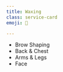 ```yaml
---
title: Waxing
class: service-card
emoji: 👙

---
```


* Brow Shaping
* Back & Chest
* Arms & Legs
* Face